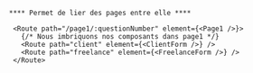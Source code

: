        **** Permet de lier des pages entre elle ****

        <Route path="/page1/:questionNumber" element={<Page1 />}>
          {/* Nous imbriquons nos composants dans page1 */}
          <Route path="client" element={<ClientForm />} />
          <Route path="freelance" element={<FreelanceForm />} />
        </Route>
